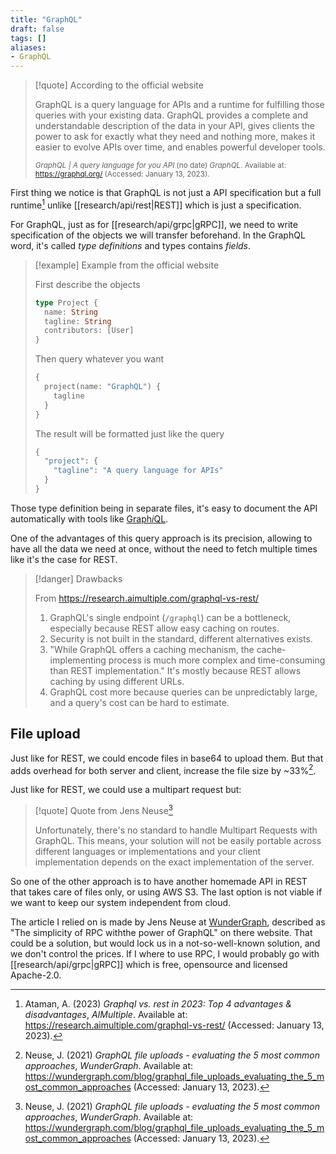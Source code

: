 ```yaml
---
title: "GraphQL"
draft: false
tags: []
aliases:
- GraphQL
---
```


> [!quote] According to the official website
>
> GraphQL is a query language for APIs and a runtime for fulfilling those queries with your existing data. GraphQL provides a complete and understandable description of the data in your API, gives clients the power to ask for exactly what they need and nothing more, makes it easier to evolve APIs over time, and enables powerful developer tools.
>
> <small>_GraphQL | A query language for you API_ (no date) _GraphQL_. Available at: https://graphql.org/ (Accessed: January 13, 2023).</small>

First thing we notice is that GraphQL is not just a API specification but a full runtime[^aimuliple] unlike [[research/api/rest|REST]] which is just a specification.

For GraphQL, just as for [[research/api/grpc|gRPC]], we need to write specification of the objects we will transfer beforehand. In the GraphQL word, it's called *type definitions* and types contains *fields*.

> [!example] Example from the official website
>
> First describe the objects
> ```graphql
> type Project {
>   name: String
>   tagline: String
>   contributors: [User]
> }
> ```
>
> Then query whatever you want
> ```graphql
> {
>   project(name: "GraphQL") {
>     tagline
>   }
> }
> ```
>
> The result will be formatted just like the query
> ```graphql
> {
>   "project": {
>     "tagline": "A query language for APIs"
>   }
> }
> ```

Those type definition being in separate files, it's easy to document the API automatically with tools like [Graph*i*QL](https://github.com/graphql/graphiql).

One of the advantages of this query approach is its precision, allowing to have all the data we need at once, without the need to fetch multiple times like it's the case for REST.

> [!danger] Drawbacks
>
> From https://research.aimultiple.com/graphql-vs-rest/
> 1. GraphQL's single endpoint (`/graphql`) can be a bottleneck, especially because REST allow easy caching on routes.
> 2. Security is not built in the standard, different alternatives exists.
> 3. "While GraphQL offers a caching mechanism, the cache-implementing process is much more complex and time-consuming than REST implementation." It's mostly because REST allows caching by using different URLs.
> 4. GraphQL cost more because queries can be unpredictably large, and a query's cost can be hard to estimate. 

## File upload

Just like for REST, we could encode files in base64 to upload them. But that adds overhead for both server and client, increase the file size by ~33%[^wundergraph].

Just like for REST, we could use a multipart request but:

> [!quote] Quote from Jens Neuse[^wundergraph]
>
>  Unfortunately, there's no standard to handle Multipart Requests with GraphQL. This means, your solution will not be easily portable across different languages or implementations and your client implementation depends on the exact implementation of the server.

So one of the other approach is to have another homemade API in REST that takes care of files only, or using AWS S3. The last option is not viable if we want to keep our system independent from cloud.

The article I relied on is made by Jens Neuse at [WunderGraph](https://wundergraph.com), described as "The simplicity of RPC withthe power of GraphQL" on there website. That could be a solution, but would lock us in a not-so-well-known solution, and we don't control the prices. If I where to use RPC, I would probably go with [[research/api/grpc|gRPC]] which is free, opensource and licensed Apache-2.0.

[^aimuliple]: Ataman, A. (2023) _Graphql vs. rest in 2023: Top 4 advantages & disadvantages_, _AIMultiple_. Available at: https://research.aimultiple.com/graphql-vs-rest/ (Accessed: January 13, 2023). 
[^wundergraph]: Neuse, J. (2021) _GraphQL file uploads - evaluating the 5 most common approaches_, _WunderGraph_. Available at: https://wundergraph.com/blog/graphql_file_uploads_evaluating_the_5_most_common_approaches (Accessed: January 13, 2023).